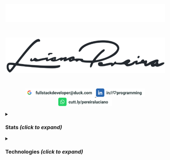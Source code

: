 <p align="center">
<img src="./assets/lucianopereira.svg" alt="Luciano Pereira"/>
</p><br/>
<p align="center">
<img src="./assets/sign.svg" alt="Luciano Pereira Sign Logo"/>
</p><br/>
<p align="center">
  <a href="mailto:fullstackdeveloper@duck.com?subject=I%20saw%20your%20GitHub%20Profilee&body=Hi,%20Luciano%20"><img height="26px" src="./assets/mail.svg" alt="mail"/>
  </a>
  <a href="https://www.linkedin.com/in/i♡programming"><img height="26px" src="./assets/linkedin.svg" alt="LinkedIn"/></a>
  <a href="https://cutt.ly/pereiraluciano"><img height="26px" src="./assets/whatsapp.svg" alt="whatsapp"/></a>
</p>
<details>
  <summary><h3>Stats <i>(click to expand)</i></h3></summary><br/>
  <p align="left">
    <img width="350px" src="https://github-readme-stats.vercel.app/api/top-langs?username=thisIsMySourceCode&show_icons=true&theme=transparent&locale=en&layout=default&hide_border=true" alt="my stats language" />
    <img width="550px" src="https://github-readme-stats.vercel.app/api?username=thisIsMySourceCode&show_icons=true&theme=transparent&locale=en&hide_border=true" />
</p>
</details>

<details>
  <summary><h3>Technologies <i>(click to expand)</i></h3></summary><br/>
  
&nbsp;
  
<p align="center">      <a href="#"><img height="42px" src="./assets/icons/apache.svg" alt=""/></a>
&nbsp;&nbsp;&nbsp;&nbsp;<a href="#"><img height="42px" src="./assets/icons/apple.svg" alt=""/></a>
&nbsp;&nbsp;&nbsp;&nbsp;<a href="#"><img height="42px" src="./assets/icons/arduino.svg" alt=""/></a>
&nbsp;&nbsp;&nbsp;&nbsp;<a href="#"><img height="42px" src="./assets/icons/bash.svg" alt=""/></a>
&nbsp;&nbsp;&nbsp;&nbsp;<a href="#"><img height="42px" src="./assets/icons/behance.svg" alt=""/></a>
&nbsp;&nbsp;&nbsp;&nbsp;<a href="#"><img height="42px" src="./assets/icons/bitbucket.svg" alt=""/></a>
&nbsp;&nbsp;&nbsp;&nbsp;<a href="#"><img height="42px" src="./assets/icons/bootstrap.svg" alt=""/></a>
&nbsp;&nbsp;&nbsp;&nbsp;<a href="#"><img height="42px" src="./assets/icons/c.svg" alt=""/></a>
&nbsp;&nbsp;&nbsp;&nbsp;<a href="#"><img height="42px" src="./assets/icons/cakephp.svg" alt=""/></a>
&nbsp;&nbsp;&nbsp;&nbsp;<a href="#"><img height="42px" src="./assets/icons/cmake.svg" alt=""/></a>
&nbsp;&nbsp;&nbsp;&nbsp;<a href="#"><img height="42px" src="./assets/icons/codeigniter.svg" alt=""/></a>
&nbsp;&nbsp;&nbsp;&nbsp;<a href="#"><img height="42px" src="./assets/icons/coffeescript.svg" alt=""/></a>
&nbsp;&nbsp;&nbsp;&nbsp;<a href="#"><img height="42px" src="./assets/icons/css3.svg" alt=""/></a>
&nbsp;&nbsp;&nbsp;&nbsp;<a href="#"><img height="42px" src="./assets/icons/debian.svg" alt=""/></a>
&nbsp;&nbsp;&nbsp;&nbsp;<a href="#"><img height="42px" src="./assets/icons/denojs.svg" alt=""/></a>
&nbsp;&nbsp;&nbsp;&nbsp;<a href="#"><img height="42px" src="./assets/icons/django.svg" alt=""/></a>
&nbsp;&nbsp;&nbsp;&nbsp;<a href="#"><img height="42px" src="./assets/icons/docker.svg" alt=""/></a>
&nbsp;&nbsp;&nbsp;&nbsp;<a href="#"><img height="42px" src="./assets/icons/drupal.svg" alt=""/></a>
&nbsp;&nbsp;&nbsp;&nbsp;<a href="#"><img height="42px" src="./assets/icons/eslint.svg" alt=""/></a>
&nbsp;&nbsp;&nbsp;&nbsp;<a href="#"><img height="42px" src="./assets/icons/express.svg" alt=""/></a>
&nbsp;&nbsp;&nbsp;&nbsp;<a href="#"><img height="42px" src="./assets/icons/fedora.svg" alt=""/></a>
&nbsp;&nbsp;&nbsp;&nbsp;<a href="#"><img height="42px" src="./assets/icons/figma.svg" alt=""/></a>
&nbsp;&nbsp;&nbsp;&nbsp;<a href="#"><img height="42px" src="./assets/icons/filezilla.svg" alt=""/></a>
&nbsp;&nbsp;&nbsp;&nbsp;<a href="#"><img height="42px" src="./assets/icons/firebase.svg" alt=""/></a>
&nbsp;&nbsp;&nbsp;&nbsp;<a href="#"><img height="42px" src="./assets/icons/gimp.svg" alt=""/></a>
&nbsp;&nbsp;&nbsp;&nbsp;<a href="#"><img height="42px" src="./assets/icons/git.svg" alt=""/></a>
&nbsp;&nbsp;&nbsp;&nbsp;<a href="#"><img height="42px" src="./assets/icons/github.svg" alt=""/></a>
&nbsp;&nbsp;&nbsp;&nbsp;<a href="#"><img height="42px" src="./assets/icons/gitlab.svg" alt=""/></a>
&nbsp;&nbsp;&nbsp;&nbsp;<a href="#"><img height="42px" src="./assets/icons/graphql.svg" alt=""/></a>
&nbsp;&nbsp;&nbsp;&nbsp;<a href="#"><img height="42px" src="./assets/icons/handlebars.svg" alt=""/></a>
&nbsp;&nbsp;&nbsp;&nbsp;<a href="#"><img height="42px" src="./assets/icons/html5.svg" alt=""/></a>
&nbsp;&nbsp;&nbsp;&nbsp;<a href="#"><img height="42px" src="./assets/icons/hugo.svg" alt=""/></a>
&nbsp;&nbsp;&nbsp;&nbsp;<a href="#"><img height="42px" src="./assets/icons/illustrator.svg" alt=""/></a>
&nbsp;&nbsp;&nbsp;&nbsp;<a href="#"><img height="42px" src="./assets/icons/inkscape.svg" alt=""/></a>
&nbsp;&nbsp;&nbsp;&nbsp;<a href="#"><img height="42px" src="./assets/icons/javascript.svg" alt=""/></a>
&nbsp;&nbsp;&nbsp;&nbsp;<a href="#"><img height="42px" src="./assets/icons/jest.svg" alt=""/></a>
&nbsp;&nbsp;&nbsp;&nbsp;<a href="#"><img height="42px" src="./assets/icons/jira.svg" alt=""/></a>
&nbsp;&nbsp;&nbsp;&nbsp;<a href="#"><img height="42px" src="./assets/icons/jquery.svg" alt=""/></a>
&nbsp;&nbsp;&nbsp;&nbsp;<a href="#"><img height="42px" src="./assets/icons/jupyter.svg" alt=""/></a>
&nbsp;&nbsp;&nbsp;&nbsp;<a href="#"><img height="42px" src="./assets/icons/laravel.svg" alt=""/></a>
&nbsp;&nbsp;&nbsp;&nbsp;<a href="#"><img height="42px" src="./assets/icons/latex.svg" alt=""/></a>
&nbsp;&nbsp;&nbsp;&nbsp;<a href="#"><img height="42px" src="./assets/icons/less.svg" alt=""/></a>
&nbsp;&nbsp;&nbsp;&nbsp;<a href="#"><img height="42px" src="./assets/icons/linux.svg" alt=""/></a>
&nbsp;&nbsp;&nbsp;&nbsp;<a href="#"><img height="42px" src="./assets/icons/lua.svg" alt=""/></a>
&nbsp;&nbsp;&nbsp;&nbsp;<a href="#"><img height="42px" src="./assets/icons/magento.svg" alt=""/></a>
&nbsp;&nbsp;&nbsp;&nbsp;<a href="#"><img height="42px" src="./assets/icons/markdown.svg" alt=""/></a>
&nbsp;&nbsp;&nbsp;&nbsp;<a href="#"><img height="42px" src="./assets/icons/materialui.svg" alt=""/></a>
&nbsp;&nbsp;&nbsp;&nbsp;<a href="#"><img height="42px" src="./assets/icons/mongodb.svg" alt=""/></a>
&nbsp;&nbsp;&nbsp;&nbsp;<a href="#"><img height="42px" src="./assets/icons/moodle.svg" alt=""/></a>
&nbsp;&nbsp;&nbsp;&nbsp;<a href="#"><img height="42px" src="./assets/icons/msdos.svg" alt=""/></a>
&nbsp;&nbsp;&nbsp;&nbsp;<a href="#"><img height="42px" src="./assets/icons/mysql.svg" alt=""/></a>
&nbsp;&nbsp;&nbsp;&nbsp;<a href="#"><img height="42px" src="./assets/icons/nextjs.svg" alt=""/></a>
&nbsp;&nbsp;&nbsp;&nbsp;<a href="#"><img height="42px" src="./assets/icons/nginx.svg" alt=""/></a>
&nbsp;&nbsp;&nbsp;&nbsp;<a href="#"><img height="42px" src="./assets/icons/nodejs.svg" alt=""/></a>
&nbsp;&nbsp;&nbsp;&nbsp;<a href="#"><img height="42px" src="./assets/icons/npm.svg" alt=""/></a>
&nbsp;&nbsp;&nbsp;&nbsp;<a href="#"><img height="42px" src="./assets/icons/numpy.svg" alt=""/></a>
&nbsp;&nbsp;&nbsp;&nbsp;<a href="#"><img height="42px" src="./assets/icons/nuxtjs.svg" alt=""/></a>
&nbsp;&nbsp;&nbsp;&nbsp;<a href="#"><img height="42px" src="./assets/icons/pandas.svg" alt=""/></a>
&nbsp;&nbsp;&nbsp;&nbsp;<a href="#"><img height="42px" src="./assets/icons/perl.svg" alt=""/></a>
&nbsp;&nbsp;&nbsp;&nbsp;<a href="#"><img height="42px" src="./assets/icons/photoshop.svg" alt=""/></a>
&nbsp;&nbsp;&nbsp;&nbsp;<a href="#"><img height="42px" src="./assets/icons/php.svg" alt=""/></a>
&nbsp;&nbsp;&nbsp;&nbsp;<a href="#"><img height="42px" src="./assets/icons/postgresql.svg" alt=""/></a>
&nbsp;&nbsp;&nbsp;&nbsp;<a href="#"><img height="42px" src="./assets/icons/python.svg" alt=""/></a>
&nbsp;&nbsp;&nbsp;&nbsp;<a href="#"><img height="42px" src="./assets/icons/raspberrypi.svg" alt=""/></a>
&nbsp;&nbsp;&nbsp;&nbsp;<a href="#"><img height="42px" src="./assets/icons/react.svg" alt=""/></a>
&nbsp;&nbsp;&nbsp;&nbsp;<a href="#"><img height="42px" src="./assets/icons/redux.svg" alt=""/></a>
&nbsp;&nbsp;&nbsp;&nbsp;<a href="#"><img height="42px" src="./assets/icons/sequelize.svg" alt=""/></a>
&nbsp;&nbsp;&nbsp;&nbsp;<a href="#"><img height="42px" src="./assets/icons/sketch.svg" alt=""/></a>
&nbsp;&nbsp;&nbsp;&nbsp;<a href="#"><img height="42px" src="./assets/icons/slack.svg" alt=""/></a>
&nbsp;&nbsp;&nbsp;&nbsp;<a href="#"><img height="42px" src="./assets/icons/spss.svg" alt=""/></a>
&nbsp;&nbsp;&nbsp;&nbsp;<a href="#"><img height="42px" src="./assets/icons/sqlite.svg" alt=""/></a>
&nbsp;&nbsp;&nbsp;&nbsp;<a href="#"><img height="42px" src="./assets/icons/subversion.svg" alt=""/></a>
&nbsp;&nbsp;&nbsp;&nbsp;<a href="#"><img height="42px" src="./assets/icons/svelte.svg" alt=""/></a>
&nbsp;&nbsp;&nbsp;&nbsp;<a href="#"><img height="42px" src="./assets/icons/symfony.svg" alt=""/></a>
&nbsp;&nbsp;&nbsp;&nbsp;<a href="#"><img height="42px" src="./assets/icons/tailwindcss.svg" alt=""/></a>
&nbsp;&nbsp;&nbsp;&nbsp;<a href="#"><img height="42px" src="./assets/icons/trello.svg" alt=""/></a>
&nbsp;&nbsp;&nbsp;&nbsp;<a href="#"><img height="42px" src="./assets/icons/typescript.svg" alt=""/></a>
&nbsp;&nbsp;&nbsp;&nbsp;<a href="#"><img height="42px" src="./assets/icons/vim.svg" alt=""/></a>
&nbsp;&nbsp;&nbsp;&nbsp;<a href="#"><img height="42px" src="./assets/icons/visualstudio.svg" alt=""/></a>
&nbsp;&nbsp;&nbsp;&nbsp;<a href="#"><img height="42px" src="./assets/icons/vscode.svg" alt=""/></a>
&nbsp;&nbsp;&nbsp;&nbsp;<a href="#"><img height="42px" src="./assets/icons/vuejs.svg" alt=""/></a>
&nbsp;&nbsp;&nbsp;&nbsp;<a href="#"><img height="42px" src="./assets/icons/webpack.svg" alt=""/></a>
&nbsp;&nbsp;&nbsp;&nbsp;<a href="#"><img height="42px" src="./assets/icons/woocommerce.svg" alt=""/></a>
&nbsp;&nbsp;&nbsp;&nbsp;<a href="#"><img height="42px" src="./assets/icons/wordpress.svg" alt=""/></a>
&nbsp;&nbsp;&nbsp;&nbsp;<a href="#"><img height="42px" src="./assets/icons/yii.svg" alt=""/></a>
&nbsp;&nbsp;&nbsp;&nbsp;<a href="#"><img height="42px" src="./assets/icons/zend.svg" alt=""/></a>
</p></details>
